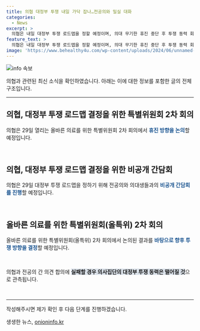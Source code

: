 ```yaml
---
title: 의협 대정부 투쟁 내일 가닥 잡나…전공의와 밀실 대화
categories:
  - News
excerpt: >
  의협은 내일 대정부 투쟁 로드맵을 정할 예정이며, 의대 무기한 휴진 중단 후 투쟁 동력 회복에 대한 분석이 나오고 있다. 오늘 의협과 전공의 간에 비공개 간담회가 열리며, 의사집단의 투쟁 동력이 어떻게 전개될지 관심을 모으고 있다. 29일에는 범의료계 특별위원회에서 휴진 방향을 결정할 예정이다. 의협은 국민들에게 진료 일정 확인을 요청하고, 정부의 의료 붕괴 사태에 대한 대처를 간곡히 당부했다.
feature_text: >
  의협은 내일 대정부 투쟁 로드맵을 정할 예정이며, 의대 무기한 휴진 중단 후 투쟁 동력 회복에 대한 분석이 나오고 있다. 오늘 의협과 전공의 간에 비공개 간담회가 열리며, 의사집단의 투쟁 동력이 어떻게 전개될지 관심을 모으고 있다. 29일에는 범의료계 특별위원회에서 휴진 방향을 결정할 예정이다. 의협은 국민들에게 진료 일정 확인을 요청하고, 정부의 의료 붕괴 사태에 대한 대처를 간곡히 당부했다.
image: 'https://www.behealthy4u.com/wp-content/uploads/2024/06/unnamed-file.png'
---
```


<p><img src="https://www.behealthy4u.com/wp-content/uploads/2024/06/unnamed-file.png" alt="info 속보" /></p>

<p>의협과 관련된 최신 소식을 확인하였습니다. 아래는 이에 대한 정보를 포함한 글의 전체 구조입니다.</p>

<hr />

<h2 data-ke-size="size26">의협, 대정부 투쟁 로드맵 결정을 위한 특별위원회 2차 회의</h2>

<p>의협은 29일 열리는 올바른 의료를 위한 특별위원회 2차 회의에서 <b><span style="color: #1a5490;">휴진 방향을 논의</span></b>할 예정입니다.</p>

<p data-ke-size="size16">&nbsp;</p>

<h2 data-ke-size="size24">의협, 대정부 투쟁 로드맵 결정을 위한 비공개 간담회</h2>

<p>의협은 29일 대정부 투쟁 로드맵을 정하기 위해 전공의와 의대생들과의  <b><span style="color: #1a5490;">비공개 간담회를 진행</span></b>할 예정입니다.</p>

<p data-ke-size="size16">&nbsp;</p>

<h2 data-ke-size="size24">올바른 의료를 위한 특별위원회(올특위) 2차 회의</h2>

<p>올바른 의료를 위한 특별위원회(올특위) 2차 회의에서 논의된 결과를 <b><span style="color: #1a5490;">바탕으로 향후 투쟁 방향을 결정</span></b>할 예정입니다.</p>

<p data-ke-size="size16">&nbsp;</p>

<p>의협과 전공의 간 의견 합의에 <b><span style="background-color: #21538527;">실패할 경우 의사집단의 대정부 투쟁 동력은 떨어질 것</span></b>으로 관측됩니다.</p>

<p data-ke-size="size16">&nbsp;</p>

<hr />

<p>작성해주시면 제가 확인 후 다음 단계를 진행하겠습니다.</p>
생생한 뉴스, <a href="https://onioninfo.kr" rel="dofollow">onioninfo.kr</a>



